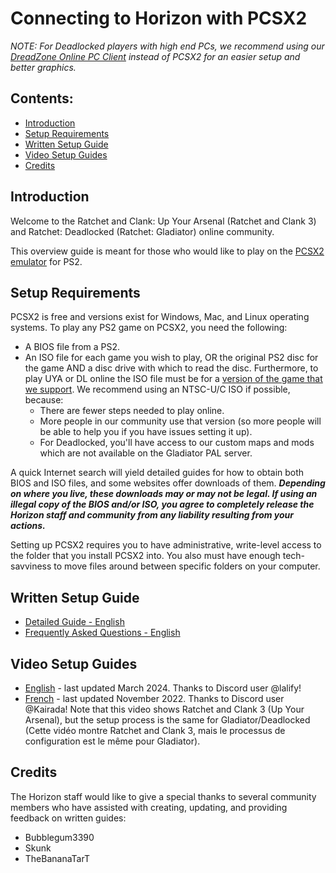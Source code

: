 # Connecting to Horizon with PCSX2

_NOTE: For Deadlocked players with high end PCs, we recommend using our [DreadZone Online PC Client](/getting-online/dzo) instead of PCSX2 for an easier setup and better graphics._

## Contents:

- [Introduction](/getting-online/pcsx2/README.md#introduction)
- [Setup Requirements](/getting-online/pcsx2/README.md#setup-requirements)
- [Written Setup Guide](/getting-online/pcsx2/README.md#written-setup-guide)
- [Video Setup Guides](/getting-online/pcsx2/README.md#video-setup-guides)
- [Credits](/getting-online/pcsx2/README.md#credits)


## Introduction

Welcome to the Ratchet and Clank: Up Your Arsenal (Ratchet and Clank 3) and Ratchet: Deadlocked (Ratchet: Gladiator) online community.

This overview guide is meant for those who would like to play on the [PCSX2 emulator](https://pcsx2.net/) for PS2.


## Setup Requirements

PCSX2 is free and versions exist for Windows, Mac, and Linux operating systems. To play any PS2 game on PCSX2, you need the following:

- A BIOS file from a PS2.
- An ISO file for each game you wish to play, OR the original PS2 disc for the game AND a disc drive with which to read the disc. Furthermore, to play UYA or DL online the ISO file must be for a [version of the game that we support](/getting-online#how-to-play--getting-online). We recommend using an NTSC-U/C ISO if possible, because:  
  - There are fewer steps needed to play online.
  - More people in our community use that version (so more people will be able to help you if you have issues setting it up).
  - For Deadlocked, you'll have access to our custom maps and mods which are not available on the Gladiator PAL server.

A quick Internet search will yield detailed guides for how to obtain both BIOS and ISO files, and some websites offer downloads of them. ***Depending on where you live, these downloads may or may not be legal. If using an illegal copy of the BIOS and/or ISO, you agree to completely release the Horizon staff and community from any liability resulting from your actions.***

Setting up PCSX2 requires you to have administrative, write-level access to the folder that you install PCSX2 into. You also must have enough tech-savviness to move files around between specific folders on your computer.


## Written Setup Guide
- [Detailed Guide - English](/getting-online/pcsx2/detailed_setup.md)  
- [Frequently Asked Questions - English](/getting-online/pcsx2/detailed_setup.md#faq)  

## Video Setup Guides
- [English](https://www.youtube.com/watch?v=AhKEnH_3b3g) - last updated March 2024. Thanks to Discord user @lalify!
- [French](https://youtu.be/QLflmex8tA0) - last updated November 2022. Thanks to Discord user @Kairada! Note that this video shows Ratchet and Clank 3 (Up Your Arsenal), but the setup process is the same for Gladiator/Deadlocked (Cette vidéo montre Ratchet and Clank 3, mais le processus de configuration est le même pour Gladiator).  

## Credits
The Horizon staff would like to give a special thanks to several community members who have assisted with creating, updating, and providing feedback on written guides:
- Bubblegum3390
- Skunk
- TheBananaTarT
